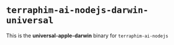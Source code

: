 # `terraphim-ai-nodejs-darwin-universal`

This is the **universal-apple-darwin** binary for `terraphim-ai-nodejs`
